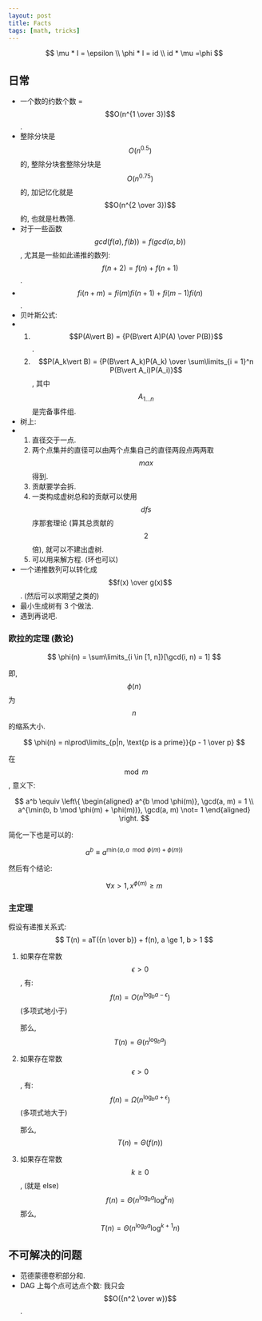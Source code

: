 ```yaml
---
layout: post
title: Facts
tags: [math, tricks]
---
```


$$
\mu * I = \epsilon \\
\phi * I = id \\
id * \mu =\phi
$$

## 日常

* 一个数的约数个数 = $$O(n^{1 \over 3})$$. 
* 整除分块是 $$O(n^{0.5})$$ 的, 整除分块套整除分块是 $$O(n^{0.75})$$ 的, 加记忆化就是 $$O(n^{2 \over 3})$$ 的, 也就是杜教筛. 
* 对于一些函数 $$gcd(f(a), f(b))=f(gcd(a, b))$$, 尤其是一些如此递推的数列: $$f(n + 2) = f(n) + f(n + 1)$$. 
* $$fi(n + m) = fi(m)fi(n + 1) + fi(m - 1)fi(n)$$. 
* 贝叶斯公式: 
* 1. $$P(A\vert B) = {P(B\vert A)P(A) \over P(B)}$$. 
  2. $$P(A_k\vert B) = {P(B\vert A_k)P(A_k) \over \sum\limits_{i = 1}^n P(B\vert A_i)P(A_i)}$$, 其中 $$A_{1...n}$$ 是完备事件组. 
* 树上: 
* 1. 直径交于一点. 
  2. 两个点集并的直径可以由两个点集自己的直径两段点两两取 $$max$$ 得到. 
  3. 贡献要学会拆. 
  4. 一类构成虚树总和的贡献可以使用 $$dfs$$ 序那套理论 (算其总贡献的 $$2$$ 倍), 就可以不建出虚树. 
  5. 可以用来解方程. (环也可以)
* 一个递推数列可以转化成 $$f(x) \over g(x)$$. (然后可以求期望之类的)
* 最小生成树有 3 个做法. 
* 遇到再说吧. 

### 欧拉的定理 (数论)

$$
\phi(n) = \sum\limits_{i \in [1, n]}[\gcd(i, n) = 1]
$$

即, $$\phi(n)$$ 为 $$n$$ 的缩系大小. 

$$
\phi(n) = n\prod\limits_{p|n, \text{p is a prime}}{p - 1 \over p}
$$

在 $$\mod m$$, 意义下: 

$$
a^b \equiv \left\{
\begin{aligned}
a^{b \mod \phi(m)}, \gcd(a, m) = 1 \\
a^{\min(b, b \mod \phi(m) + \phi(m))}, \gcd(a, m) \not= 1
\end{aligned}
\right.
$$

简化一下也是可以的: 

$$
a^b \equiv a^{\min(a, a \mod \phi(m) + \phi(m))}
$$

然后有个结论: 

$$
\forall x > 1, x^{\phi(m)} \ge m
$$


### 主定理

假设有递推关系式: 
$$
T(n) = aT({n \over b}) + f(n), a \ge 1, b > 1
$$

1. 如果存在常数 $$\epsilon > 0$$, 有: 
   $$
   f(n) = O(n^{\log_b a - \epsilon})
   $$
   (多项式地小于)

   那么, 
   $$
   T(n) = \Theta(n^{\log_b a})
   $$

2. 如果存在常数 $$\epsilon > 0$$, 有: 
   $$
   f(n) = \Omega(n^{\log_b a + \epsilon})
   $$
   (多项式地大于)

   那么, 
   $$
   T(n) = \Theta(f(n))
   $$

3. 如果存在常数 $$k \ge 0$$, (就是 else)
   $$
   f(n) = \Theta(n^{\log_b a}\log^k n)
   $$
   那么, 
   $$
   T(n) = \Theta(n^{\log_b a}\log^{k + 1}n)
   $$

##  不可解决的问题

* 范德蒙德卷积部分和. 
* DAG 上每个点可达点个数: 我只会 $$O({n^2 \over w})$$. 

